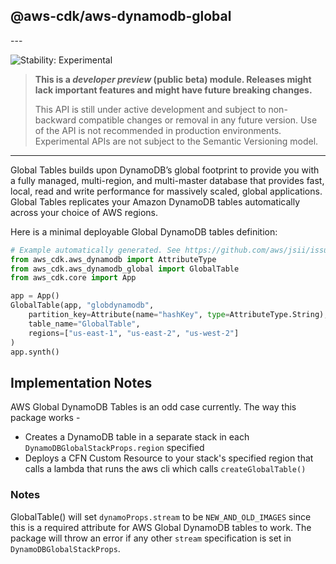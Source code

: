 ## @aws-cdk/aws-dynamodb-global

<!--BEGIN STABILITY BANNER-->---


![Stability: Experimental](https://img.shields.io/badge/stability-Experimental-important.svg?style=for-the-badge)

> **This is a *developer preview* (public beta) module. Releases might lack important features and might have
> future breaking changes.**
>
> This API is still under active development and subject to non-backward
> compatible changes or removal in any future version. Use of the API is not recommended in production
> environments. Experimental APIs are not subject to the Semantic Versioning model.

---
<!--END STABILITY BANNER-->

Global Tables builds upon DynamoDB’s global footprint to provide you with a fully managed, multi-region, and multi-master database that provides fast, local, read and write performance for massively scaled, global applications. Global Tables replicates your Amazon DynamoDB tables automatically across your choice of AWS regions.

Here is a minimal deployable Global DynamoDB tables definition:

```python
# Example automatically generated. See https://github.com/aws/jsii/issues/826
from aws_cdk.aws_dynamodb import AttributeType
from aws_cdk.aws_dynamodb_global import GlobalTable
from aws_cdk.core import App

app = App()
GlobalTable(app, "globdynamodb",
    partition_key=Attribute(name="hashKey", type=AttributeType.String),
    table_name="GlobalTable",
    regions=["us-east-1", "us-east-2", "us-west-2"]
)
app.synth()
```

## Implementation Notes

AWS Global DynamoDB Tables is an odd case currently.  The way this package works -

* Creates a DynamoDB table in a separate stack in each `DynamoDBGlobalStackProps.region` specified
* Deploys a CFN Custom Resource to your stack's specified region that calls a lambda that runs the aws cli which calls `createGlobalTable()`

### Notes

GlobalTable() will set `dynamoProps.stream` to be `NEW_AND_OLD_IMAGES` since this is a required attribute for AWS Global DynamoDB tables to work.  The package will throw an error if any other `stream` specification is set in `DynamoDBGlobalStackProps`.
